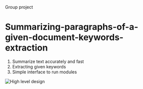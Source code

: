 Group project 

# Summarizing-paragraphs-of-a-given-document-keywords-extraction
1. Summarize text accurately and fast
2. Extracting given keywords
3. Simple interface to run modules


![High level design](https://user-images.githubusercontent.com/83951228/164170944-5828e19e-c452-4a4f-b592-813c70d91796.png)






